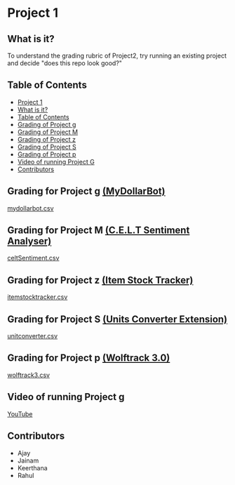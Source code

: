 # Project 1 <a name="project-1"></a>
## What is it? <a name="what-is-it?"></a>
To understand the grading rubric of Project2, try running an existing project and decide "does this repo look good?"

## Table of Contents <a name="table-of-contents"></a>
- [Project 1](#project-1)
- [What is it?](#what-is-it?)
- [Table of Contents](#table-of-contents)
- [Grading of Project g](#project-g)
- [Grading of Project M](#project-M)
- [Grading of Project z](#project-z)
- [Grading of Project S](#project-S)
- [Grading of Project	p](#project-p)
- [Video of running Project G](#video-project-g)
- [Contributors](#contributors)

## Grading for Project g [(MyDollarBot)](https://github.com/prithvish-doshi-17/MyDollarBot-BOTGo) <a name="project-g"></a>
[mydollarbot.csv](mydollarbot.csv)
## Grading for Project M [(C.E.L.T Sentiment Analyser)](https://github.com/mrpudlo/SE_Project1) <a name="project-M"></a>
[celtSentiment.csv](celtSentiment.csv)
## Grading for Project z [(Item Stock Tracker)](https://github.com/shahrk/ItemStockTracker/) <a name="project-z"></a>
[itemstocktracker.csv](itemstocktracker.csv)
## Grading for Project S [(Units Converter Extension)](https://github.com/NCSU-S/units_converter_extension) <a name="project-S"></a>
[unitconverter.csv](unitconverter.csv)
## Grading for Project p [(Wolftrack 3.0)](https://github.com/nehajaideep/WolfTrack3.0) <a name="project-p"></a>
[wolftrack3.csv](wolftrack3.csv)

## Video of running Project g <a name="video-project-g"></a>
[YouTube](https://youtu.be/RHE3oC5JdDY)

## Contributors <a name="contributors"></a>
- Ajay
- Jainam
- Keerthana
- Rahul
